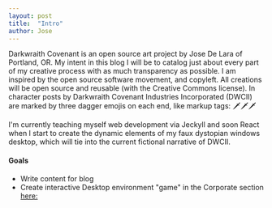 ```yaml
---
layout: post
title:  "Intro"
author: Jose
---
```

Darkwraith Covenant is an open source art project by Jose De Lara of Portland, OR. My intent in this blog I will be to catalog just about every part of my creative process with as much transparency as possible. I am inspired by the open source software movement, and copyleft. All creations will be open source and reusable (with the Creative Commons license). In character posts by Darkwraith Covenant Industries Incorporated (DWCII) are marked by three dagger emojis on each end, like markup tags: 🗡️🗡️🗡️

I'm currently teaching myself web development via Jeckyll and soon React when I start to create the dynamic elements of my faux dystopian windows desktop, which will tie into the current fictional narrative of DWCII. 

#### Goals

- Write content for blog
- Create interactive Desktop environment "game" in the Corporate section [here:](/desktop/index.html)  